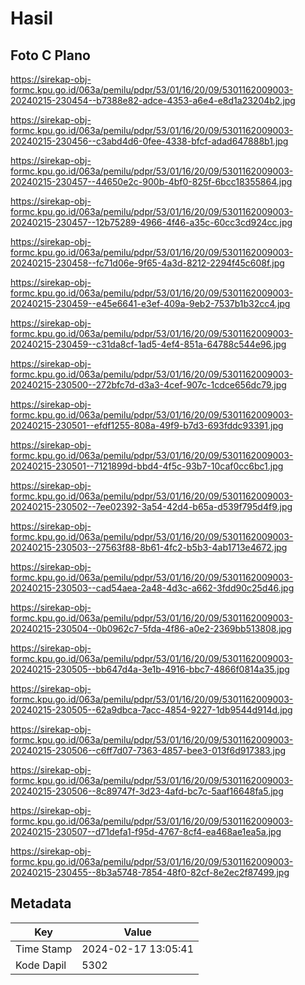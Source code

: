 # Hasil

## Foto C Plano

https://sirekap-obj-formc.kpu.go.id/063a/pemilu/pdpr/53/01/16/20/09/5301162009003-20240215-230454--b7388e82-adce-4353-a6e4-e8d1a23204b2.jpg

https://sirekap-obj-formc.kpu.go.id/063a/pemilu/pdpr/53/01/16/20/09/5301162009003-20240215-230456--c3abd4d6-0fee-4338-bfcf-adad647888b1.jpg

https://sirekap-obj-formc.kpu.go.id/063a/pemilu/pdpr/53/01/16/20/09/5301162009003-20240215-230457--44650e2c-900b-4bf0-825f-6bcc18355864.jpg

https://sirekap-obj-formc.kpu.go.id/063a/pemilu/pdpr/53/01/16/20/09/5301162009003-20240215-230457--12b75289-4966-4f46-a35c-60cc3cd924cc.jpg

https://sirekap-obj-formc.kpu.go.id/063a/pemilu/pdpr/53/01/16/20/09/5301162009003-20240215-230458--fc71d06e-9f65-4a3d-8212-2294f45c608f.jpg

https://sirekap-obj-formc.kpu.go.id/063a/pemilu/pdpr/53/01/16/20/09/5301162009003-20240215-230459--e45e6641-e3ef-409a-9eb2-7537b1b32cc4.jpg

https://sirekap-obj-formc.kpu.go.id/063a/pemilu/pdpr/53/01/16/20/09/5301162009003-20240215-230459--c31da8cf-1ad5-4ef4-851a-64788c544e96.jpg

https://sirekap-obj-formc.kpu.go.id/063a/pemilu/pdpr/53/01/16/20/09/5301162009003-20240215-230500--272bfc7d-d3a3-4cef-907c-1cdce656dc79.jpg

https://sirekap-obj-formc.kpu.go.id/063a/pemilu/pdpr/53/01/16/20/09/5301162009003-20240215-230501--efdf1255-808a-49f9-b7d3-693fddc93391.jpg

https://sirekap-obj-formc.kpu.go.id/063a/pemilu/pdpr/53/01/16/20/09/5301162009003-20240215-230501--7121899d-bbd4-4f5c-93b7-10caf0cc6bc1.jpg

https://sirekap-obj-formc.kpu.go.id/063a/pemilu/pdpr/53/01/16/20/09/5301162009003-20240215-230502--7ee02392-3a54-42d4-b65a-d539f795d4f9.jpg

https://sirekap-obj-formc.kpu.go.id/063a/pemilu/pdpr/53/01/16/20/09/5301162009003-20240215-230503--27563f88-8b61-4fc2-b5b3-4ab1713e4672.jpg

https://sirekap-obj-formc.kpu.go.id/063a/pemilu/pdpr/53/01/16/20/09/5301162009003-20240215-230503--cad54aea-2a48-4d3c-a662-3fdd90c25d46.jpg

https://sirekap-obj-formc.kpu.go.id/063a/pemilu/pdpr/53/01/16/20/09/5301162009003-20240215-230504--0b0962c7-5fda-4f86-a0e2-2369bb513808.jpg

https://sirekap-obj-formc.kpu.go.id/063a/pemilu/pdpr/53/01/16/20/09/5301162009003-20240215-230505--bb647d4a-3e1b-4916-bbc7-4866f0814a35.jpg

https://sirekap-obj-formc.kpu.go.id/063a/pemilu/pdpr/53/01/16/20/09/5301162009003-20240215-230505--62a9dbca-7acc-4854-9227-1db9544d914d.jpg

https://sirekap-obj-formc.kpu.go.id/063a/pemilu/pdpr/53/01/16/20/09/5301162009003-20240215-230506--c6ff7d07-7363-4857-bee3-013f6d917383.jpg

https://sirekap-obj-formc.kpu.go.id/063a/pemilu/pdpr/53/01/16/20/09/5301162009003-20240215-230506--8c89747f-3d23-4afd-bc7c-5aaf16648fa5.jpg

https://sirekap-obj-formc.kpu.go.id/063a/pemilu/pdpr/53/01/16/20/09/5301162009003-20240215-230507--d71defa1-f95d-4767-8cf4-ea468ae1ea5a.jpg

https://sirekap-obj-formc.kpu.go.id/063a/pemilu/pdpr/53/01/16/20/09/5301162009003-20240215-230455--8b3a5748-7854-48f0-82cf-8e2ec2f87499.jpg


## Metadata

| Key        | Value               |
| ---------- | ------------------- |
| Time Stamp | 2024-02-17 13:05:41 |
| Kode Dapil | 5302                |



